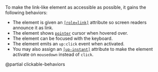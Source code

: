 To make the link-like element as accessible as possible, it gains the following behaviors:

- The element is given an [`[role=link]`](https://developer.mozilla.org/en-US/docs/Web/Accessibility/ARIA/Roles/link_role)
  attribute so screen readers announce it as link.
- The element shows [`pointer`](https://developer.mozilla.org/en-US/docs/Web/CSS/cursor) cursor when hovered over.
- The element can be focused with the keyboard.
- The element emits an `up:click` event when activated.
- You may also assign an [`[up-instant]`](/a-up-instant) attribute to make the element
  activate on `mousedown` instead of `click`.

@partial clickable-behaviors
